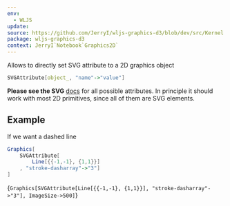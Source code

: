 ```yaml
---
env:
  - WLJS
update: 
source: https://github.com/JerryI/wljs-graphics-d3/blob/dev/src/Kernel.wl
package: wljs-graphics-d3
context: JerryI`Notebook`Graphics2D`
---
```

Allows to directly set SVG attribute to a 2D graphics object
```mathematica
SVGAttribute[object_, "name"->"value"]
```

__Please see the SVG__ [docs](https://developer.mozilla.org/en-US/docs/Web/SVG/Attribute) for all possible attributes. In principle it should work with most 2D primitives, since all of them are SVG elements.
## Example
If we want a dashed line

```mathematica
Graphics[
	SVGAttribute[
		Line[{{-1,-1}, {1,1}}]
	, "stroke-dasharray"->"3"]
]
```

<Wl >{`Graphics[SVGAttribute[Line[{{-1,-1}, {1,1}}], "stroke-dasharray"->"3"], ImageSize->500]`}</Wl>

